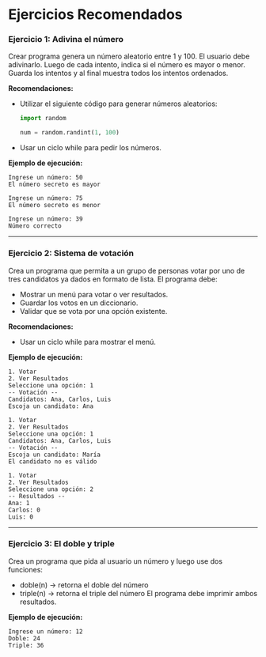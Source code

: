 # Ejercicios Recomendados
### Ejercicio 1: Adivina el número
Crear programa genera un número aleatorio entre 1 y 100. El usuario debe adivinarlo. Luego de cada intento, indica si el número es mayor o menor. Guarda los intentos y al final muestra todos los intentos ordenados.

**Recomendaciones:**
- Utilizar el siguiente código para generar números aleatorios:
    ```python
    import random

    num = random.randint(1, 100)
    ```

- Usar un ciclo while para pedir los números.

**Ejemplo de ejecución:**
```
Ingrese un número: 50
El número secreto es mayor

Ingrese un número: 75
El número secreto es menor

Ingrese un número: 39
Número correcto
```

---
### Ejercicio 2: Sistema de votación 
Crea un programa que permita a un grupo de personas votar por uno de tres candidatos ya dados en formato de lista.
El programa debe:
- Mostrar un menú para votar o ver resultados.
- Guardar los votos en un diccionario.
- Validar que se vota por una opción existente.

**Recomendaciones:**
- Usar un ciclo while para mostrar el menú.

**Ejemplo de ejecución:**
```
1. Votar
2. Ver Resultados
Seleccione una opción: 1
-- Votación --
Candidatos: Ana, Carlos, Luis
Escoja un candidato: Ana

1. Votar
2. Ver Resultados
Seleccione una opción: 1
Candidatos: Ana, Carlos, Luis
-- Votación --
Escoja un candidato: María
El candidato no es válido

1. Votar
2. Ver Resultados
Seleccione una opción: 2
-- Resultados --
Ana: 1
Carlos: 0
Luis: 0
```

---
### Ejercicio 3: El doble y triple
Crea un programa que pida al usuario un número y luego use dos funciones:
- doble(n) → retorna el doble del número
- triple(n) → retorna el triple del número
El programa debe imprimir ambos resultados.

**Ejemplo de ejecución:**
```
Ingrese un número: 12
Doble: 24
Triple: 36
```